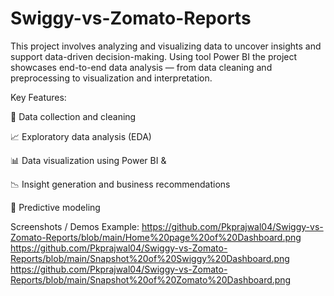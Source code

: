 # Swiggy-vs-Zomato-Reports
This project involves analyzing and visualizing data to uncover insights and support data-driven decision-making. Using tool Power BI the project showcases end-to-end data analysis — from data cleaning and preprocessing to visualization and interpretation.

Key Features:

📁 Data collection and cleaning

📈 Exploratory data analysis (EDA)

📊 Data visualization using Power BI &

📉 Insight generation and business recommendations

🧠 Predictive modeling 

Screenshots / Demos
Example: https://github.com/Pkprajwal04/Swiggy-vs-Zomato-Reports/blob/main/Home%20page%20of%20Dashboard.png
https://github.com/Pkprajwal04/Swiggy-vs-Zomato-Reports/blob/main/Snapshot%20of%20Swiggy%20Dashboard.png
https://github.com/Pkprajwal04/Swiggy-vs-Zomato-Reports/blob/main/Snapshot%20of%20Zomato%20Dashboard.png
